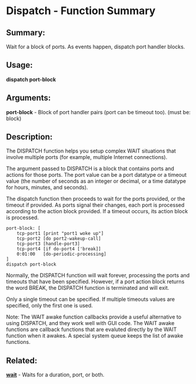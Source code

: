 # Dispatch - Function Summary

## Summary:

Wait for a block of ports. As events happen, dispatch port handler blocks.

## Usage:

**dispatch port-block**

## Arguments:

**port-block** - Block of port handler pairs (port can be timeout too). (must be: block)

## Description:

The DISPATCH function helps you setup complex WAIT situations that involve multiple ports (for example, multiple Internet connections).

The argument passed to DISPATCH is a block that contains ports and actions for those ports. The port value can be a port datatype or a timeout value (the number of seconds as an integer or decimal, or a time datatype for hours, minutes, and seconds).

The dispatch function then proceeds to wait for the ports provided, or the timeout if provided. As ports signal their changes, each port is processed according to the action block provided. If a timeout occurs, its action block is processed.

```
port-block: [
    tcp-port1 [print "port1 woke up"]
    tcp-port2 [do port2-wakeup-call]
    tcp-port3 [handle-port3]
    tcp-port4 [if do-port4 ['break]]
    0:01:00   [do-periodic-processing]
]
dispatch port-block
```

Normally, the DISPATCH function will wait forever, processing the ports and timeouts that have been specified. However, if a port action block returns the word BREAK, the DISPATCH function is terminated and will exit.

Only a single timeout can be specified. If multiple timeouts values are specified, only the first one is used.

Note: The WAIT awake function callbacks provide a useful alternative to using DISPATCH, and they work well with GUI code. The WAIT awake functions are callback functions that are evaluted directly by the WAIT function when it awakes. A special system queue keeps the list of awake functions.

## Related:

[**wait**](http://www.rebol.com/docs/words/wwait.html) - Waits for a duration, port, or both.